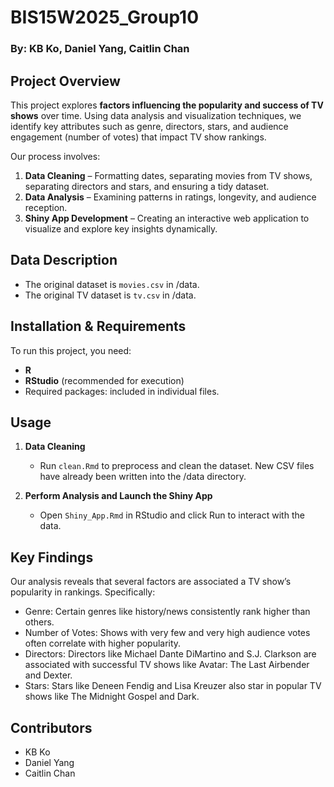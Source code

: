 # **BIS15W2025_Group10**  
### **By: KB Ko, Daniel Yang, Caitlin Chan**  

## **Project Overview**  
This project explores **factors influencing the popularity and success of TV shows** over time. Using data analysis and visualization techniques, we identify key attributes such as genre, directors, stars, and audience engagement (number of votes) that impact TV show rankings.  

Our process involves:  
1. **Data Cleaning** – Formatting dates, separating movies from TV shows, separating directors and stars, and ensuring a tidy dataset.  
2. **Data Analysis** – Examining patterns in ratings, longevity, and audience reception.  
3. **Shiny App Development** – Creating an interactive web application to visualize and explore key insights dynamically.  

## **Data Description**  
- The original dataset is `movies.csv` in /data.
- The original TV dataset is `tv.csv` in /data.

## **Installation & Requirements**  
To run this project, you need:  
- **R** 
- **RStudio** (recommended for execution)  
- Required packages: included in individual files.

## **Usage**  
1. **Data Cleaning**  
   - Run `clean.Rmd` to preprocess and clean the dataset. New CSV files have already been written into the /data directory.

2. **Perform Analysis and Launch the Shiny App**  
   - Open `Shiny_App.Rmd` in RStudio and click Run to interact with the data.  

## **Key Findings**  
Our analysis reveals that several factors are associated a TV show’s popularity in rankings. Specifically:

- Genre: Certain genres like history/news consistently rank higher than others.
- Number of Votes: Shows with very few and very high audience votes often correlate with higher popularity.
- Directors: Directors like Michael Dante DiMartino and S.J. Clarkson are associated with successful TV shows like Avatar: The Last Airbender and Dexter.
- Stars: Stars like Deneen Fendig and Lisa Kreuzer also star in popular TV shows like The Midnight Gospel and Dark.

## **Contributors**  
- KB Ko
- Daniel Yang
- Caitlin Chan
